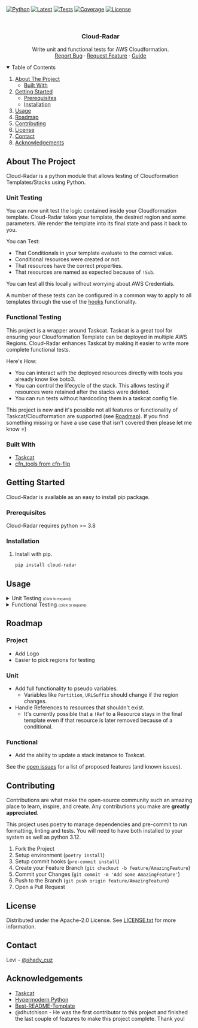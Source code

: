 <!-- PROJECT SHIELDS -->
<!--
*** I'm using markdown "reference style" links for readability.
*** Reference links are enclosed in brackets [ ] instead of parentheses ( ).
*** See the bottom of this document for the declaration of the reference variables
*** for contributors-url, forks-url, etc. This is an optional, concise syntax you may use.
*** https://www.markdownguide.org/basic-syntax/#reference-style-links
-->
[![Python][py-versions-shield]][pypi-url]
[![Latest][version-shield]][pypi-url]
[![Tests][test-shield]][test-url]
[![Coverage][codecov-shield]][codecov-url]
[![License][license-shield]][license-url]
<!-- [![Contributors][contributors-shield]][contributors-url]
[![Forks][forks-shield]][forks-url]
[![Stargazers][stars-shield]][stars-url]
[![Issues][issues-shield]][issues-url] -->

<!-- PROJECT LOGO -->
<br />
<p align="center">
  <!-- <a href="https://github.com/DontShaveTheYak/cloud-radar">
    <img src="images/logo.png" alt="Logo" width="80" height="80">
  </a> -->

  <h3 align="center">Cloud-Radar</h3>

  <p align="center">
    Write unit and functional tests for AWS Cloudformation.
    <!-- <br />
    <a href="https://github.com/DontShaveTheYak/cloud-radar"><strong>Explore the docs »</strong></a>
    <br /> -->
    <br />
    <!-- <a href="https://github.com/DontShaveTheYak/cloud-radar">View Demo</a>
    · -->
    <a href="https://github.com/DontShaveTheYak/cloud-radar/issues">Report Bug</a>
    ·
    <a href="https://github.com/DontShaveTheYak/cloud-radar/issues">Request Feature</a>
    ·
    <a href="https://la-tech.co/post/hypermodern-cloudformation/getting-started/">Guide</a>
  </p>
</p>



<!-- TABLE OF CONTENTS -->
<details open="open">
  <summary>Table of Contents</summary>
  <ol>
    <li>
      <a href="#about-the-project">About The Project</a>
      <ul>
        <li><a href="#built-with">Built With</a></li>
      </ul>
    </li>
    <li>
      <a href="#getting-started">Getting Started</a>
      <ul>
        <li><a href="#prerequisites">Prerequisites</a></li>
        <li><a href="#installation">Installation</a></li>
      </ul>
    </li>
    <li><a href="#usage">Usage</a></li>
    <li><a href="#roadmap">Roadmap</a></li>
    <li><a href="#contributing">Contributing</a></li>
    <li><a href="#license">License</a></li>
    <li><a href="#contact">Contact</a></li>
    <li><a href="#acknowledgements">Acknowledgements</a></li>
  </ol>
</details>

## About The Project

<!-- [![Product Name Screen Shot][product-screenshot]](https://example.com) -->

Cloud-Radar is a python module that allows testing of Cloudformation Templates/Stacks using Python.

### Unit Testing

You can now unit test the logic contained inside your Cloudformation template. Cloud-Radar takes your template, the desired region and some parameters. We render the template into its final state and pass it back to you.

You can Test:
* That Conditionals in your template evaluate to the correct value.
* Conditional resources were created or not.
* That resources have the correct properties.
* That resources are named as expected because of `!Sub`.

You can test all this locally without worrying about AWS Credentials.

A number of these tests can be configured in a common way to apply to all templates through the use of the [hooks](./examples/unit/hooks/README.md) functionality.

### Functional Testing

This project is a wrapper around Taskcat. Taskcat is a great tool for ensuring your Cloudformation Template can be deployed in multiple AWS Regions. Cloud-Radar enhances Taskcat by making it easier to write more complete functional tests.

Here's How:
* You can interact with the deployed resources directly with tools you already know like boto3.
* You can control the lifecycle of the stack. This allows testing if resources were retained after the stacks were deleted.
* You can run tests without hardcoding them in a taskcat config file.

This project is new and it's possible not all features or functionality of Taskcat/Cloudformation are supported (see [Roadmap](#roadmap)). If you find something missing or have a use case that isn't covered then please let me know =)

### Built With

* [Taskcat](https://github.com/aws-quickstart/taskcat)
* [cfn_tools from cfn-flip](https://github.com/awslabs/aws-cfn-template-flip)

## Getting Started

Cloud-Radar is available as an easy to install pip package.

### Prerequisites

Cloud-Radar requires python >= 3.8

### Installation

1. Install with pip.
   ```sh
   pip install cloud-radar
   ```

## Usage
<details>
<summary>Unit Testing <span style='font-size: .67em'>(Click to expand)</span></summary>

Using Cloud-Radar starts by importing it into your test file or framework. We will use this [Template](./tests/templates/log_bucket/log_bucket.yaml) for an example shown below. More scenario based examples are currently being built up in the [examples/unit](./examples/unit) directory of this project.

```python
from pathlib import Path
from cloud_radar.cf.unit import Template

template_path = Path("tests/templates/log_bucket/log_bucket.yaml")

# template_path can be a str or a Path object
template = Template.from_yaml(template_path.resolve())

params = {"BucketPrefix": "testing", "KeepBucket": "TRUE"}

# parameters and region are optional arguments.
stack = template.create_stack(params, region="us-west-2")

stack.no_resource("LogsBucket")

bucket = stack.get_resource("RetainLogsBucket")

assert "DeletionPolicy" in bucket

assert bucket["DeletionPolicy"] == "Retain"

bucket_name = bucket.get_property_value("BucketName")

assert "us-west-2" in bucket_name
```

The AWS [pseudo parameters](https://docs.aws.amazon.com/AWSCloudFormation/latest/UserGuide/pseudo-parameter-reference.html) are all class attributes and can be modified before rendering a template.
```python
# The value of 'AWS::AccountId' in !Sub "My AccountId is ${AWS::AccountId}" can be changed:
Template.AccountId = '8675309'
```
_Note: Region should only be changed to change the default value. To change the region during testing pass the desired region to render(region='us-west-2')_

The default values for pseudo parameters:

| Name             | Default Value   |
| ---------------- | --------------- |
| AccountId        | "555555555555"  |
| NotificationARNs | []              |
| **NoValue**      | ""              |
| **Partition**    | "aws"           |
| Region           | "us-east-1"     |
| StackId          | (generated based on other values)              |
| StackName    | "my-cloud-radar-stack"              |
| **URLSuffix**    | "amazonaws.com" |
_Note: Bold variables are not fully implemented yet see the [Roadmap](#roadmap)_

At the point of creating the `Template` instance additional configuration is required to be provided if you are using certain approaches to resolving values.

If you use [Fn::ImportValue](https://docs.aws.amazon.com/AWSCloudFormation/latest/UserGuide/intrinsic-function-reference-importvalue.html), a dictionary of key/value pairs is required containing all the keys that your template uses. If an import name is referenced by the template which is not included in this dictionary, an error will be raised.

```
imports = {
  "FakeKey": "FakeValue"
}

template = Template(template_content, imports=imports)
```

If you use [Dynamic References](https://docs.aws.amazon.com/AWSCloudFormation/latest/UserGuide/dynamic-references.html), a dictionary containing the service and key/value pairs is required containing all the dynamic references that your template uses. If a dynamic reference is included in the template and not contained in the configuration object, an error will be raised.

```
template_content = {
    "Resources": {
        "Foo": {
            "Type": "AWS::IAM::Policy",
            "Properties": {
                "PolicyName": (
                    "mgt-{{resolve:ssm:/account/current/short_name}}-launch-role-pol"
                ),
            },
        },
    },
}

dynamic_references = {
  "ssm": {
    "/account/current/short_name": "dummy"
  }
}

template = Template(template_content, dynamic_references=dynamic_references)
```

There are cases where the default behaviour of our `GetAtt` implementation may not be sufficient and you need a more accurate returned value. When unit testing there are no real AWS resources created, and cloud-radar does not attempt to realistically generate attribute values - a string is always returned. This works good enough most of the time, but there are some cases where if you are attempting to apply intrinsic functions against the attribute value it needs to be more correct. When this occurs, you can add Metadata to the template to provide test values to use.

```
Resources:
  MediaPackageV2Channel:
    Type: AWS::MediaPackageV2::Channel
    Metadata:
      Cloud-Radar:
        attribute-values:
        # Default behaviour of a string is not good enough here, the attribute value is expected to be a List.
          IngestEndpointUrls:
            - http://one.example.com
            - http://two.example.com
    Properties:
      ChannelGroupName: dev_video_1
      ChannelName: !Sub ${AWS::StackName}-MediaPackageChannel
```

A real unit testing example using Pytest can be seen [here](./tests/test_cf/test_examples/test_unit.py)

</details>

<details>
<summary>Functional Testing <span style='font-size: .67em'>(Click to expand)</span></summary>
Using Cloud-Radar starts by importing it into your test file or framework.

```python
from pathlib import Path

from cloud_radar.cf.e2e import Stack

# Stack is a context manager that makes sure your stacks are deleted after testing.
template_path = Path("tests/templates/log_bucket/log_bucket.yaml")
params = {"BucketPrefix": "testing", "KeepBucket": "False"}
regions = ['us-west-2']

# template_path can be a string or a Path object.
# params can be optional if all your template params have default values
# regions can be optional, default region is 'us-east-1'
with Stack(template_path, params, regions) as stacks:
    # Stacks will be created and returned as a list in the stacks variable.

    for stack in stacks:
        # stack will be an instance of Taskcat's Stack class.
        # It has all the expected properties like parameters, outputs and resources

        print(f"Testing {stack.name}")

        bucket_name = ""

        for output in stack.outputs:

            if output.key == "LogsBucketName":
                bucket_name = output.value
                break

        assert "logs" in bucket_name

        assert stack.region.name in bucket_name

        print(f"Created bucket: {bucket_name}")

# Once the test is over then all resources will be deleted from your AWS account.
```

You can use taskcat [tokens](https://aws.amazon.com/blogs/infrastructure-and-automation/a-deep-dive-into-testing-with-taskcat/) in your parameter values.

```python
parameters = {
  "BucketPrefix": "taskcat-$[taskcat_random-string]",
  "KeepBucket": "FALSE",
}
```

You can skip the context manager. Here is an example for `unittest`

```python
import unittest

from cloud-radar.cf.e2e import Stack

class TestLogBucket(unittest.TestCase):
    @classmethod
    def setUpClass(cls):
        template_path = Path("tests/templates/log_bucket/log_bucket.yaml")
        cls.test = Stack(template_path)
        cls.test.create()

    @classmethod
    def tearDownClass(cls):
        cls.test.delete()

    def test_bucket(self):
        stacks = self.__class__.test.stacks

        for stack in stacks:
            # Test
```

All the properties and methods of a [stack instance](https://github.com/aws-quickstart/taskcat/blob/main/taskcat/_cfn/stack.py#L188).

A real functional testing example using Pytest can be seen [here](./tests/test_cf/test_examples/test_functional.py)

</details>

## Roadmap

### Project
- Add Logo
- Easier to pick regions for testing

### Unit
- Add full functionality to pseudo variables.
  * Variables like `Partition`, `URLSuffix` should change if the region changes.
- Handle References to resources that shouldn't exist.
  * It's currently possible that a `!Ref` to a Resource stays in the final template even if that resource is later removed because of a conditional.

### Functional
- Add the ability to update a stack instance to Taskcat.

See the [open issues](https://github.com/DontShaveTheYak/cloud-radar/issues) for a list of proposed features (and known issues).

## Contributing

Contributions are what make the open-source community such an amazing place to learn, inspire, and create. Any contributions you make are **greatly appreciated**.

This project uses poetry to manage dependencies and pre-commit to run formatting, linting and tests. You will need to have both installed to your system as well as python 3.12.

1. Fork the Project
2. Setup environment (`poetry install`)
3. Setup commit hooks (`pre-commit install`)
2. Create your Feature Branch (`git checkout -b feature/AmazingFeature`)
3. Commit your Changes (`git commit -m 'Add some AmazingFeature'`)
4. Push to the Branch (`git push origin feature/AmazingFeature`)
5. Open a Pull Request

## License

Distributed under the Apache-2.0 License. See [LICENSE.txt](./LICENSE.txt) for more information.

## Contact

Levi - [@shady_cuz](https://twitter.com/shady_cuz)

<!-- ACKNOWLEDGEMENTS -->
## Acknowledgements
* [Taskcat](https://aws-quickstart.github.io/taskcat/)
* [Hypermodern Python](https://cjolowicz.github.io/posts/hypermodern-python-01-setup/)
* [Best-README-Template](https://github.com/othneildrew/Best-README-Template)
* @dhutchison - He was the first contributor to this project and finished the last couple of features to make this project complete. Thank you!

<!-- MARKDOWN LINKS & IMAGES -->
<!-- https://www.markdownguide.org/basic-syntax/#reference-style-links -->
[python-shield]: https://img.shields.io/pypi/pyversions/cloud-radar?style=for-the-badge
[py-versions-shield]: https://img.shields.io/pypi/pyversions/cloud-radar?style=for-the-badge
[version-shield]: https://img.shields.io/pypi/v/cloud-radar?label=latest&style=for-the-badge
[pypi-url]: https://pypi.org/project/cloud-radar/
[test-shield]: https://img.shields.io/github/actions/workflow/status/DontShaveTheYak/cloud-radar/test.yml?label=Tests&style=for-the-badge
[test-url]: https://github.com/DontShaveTheYak/cloud-radar/actions?query=workflow%3ATests+branch%3Amaster
[codecov-shield]: https://img.shields.io/codecov/c/gh/DontShaveTheYak/cloud-radar?color=green&style=for-the-badge&token=NE5C92139X
[codecov-url]: https://codecov.io/gh/DontShaveTheYak/cloud-radar
[contributors-shield]: https://img.shields.io/github/contributors/DontShaveTheYak/cloud-radar.svg?style=for-the-badge
[contributors-url]: https://github.com/DontShaveTheYak/cloud-radar/graphs/contributors
[forks-shield]: https://img.shields.io/github/forks/DontShaveTheYak/cloud-radar.svg?style=for-the-badge
[forks-url]: https://github.com/DontShaveTheYak/cloud-radar/network/members
[stars-shield]: https://img.shields.io/github/stars/DontShaveTheYak/cloud-radar.svg?style=for-the-badge
[stars-url]: https://github.com/DontShaveTheYak/cloud-radar/stargazers
[issues-shield]: https://img.shields.io/github/issues/DontShaveTheYak/cloud-radar.svg?style=for-the-badge
[issues-url]: https://github.com/DontShaveTheYak/cloud-radar/issues
[license-shield]: https://img.shields.io/github/license/DontShaveTheYak/cloud-radar.svg?style=for-the-badge
[license-url]: https://github.com/DontShaveTheYak/cloud-radar/blob/master/LICENSE.txt
[product-screenshot]: images/screenshot.png
